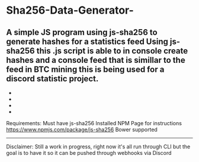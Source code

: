 # Sha256-Data-Generator-
A simple JS program using js-sha256 to generate hashes for a statistics feed
Using js-sha256 this .js script is able to in console create hashes and a console feed that is simillar to the feed in BTC mining this is being used for a discord statistic project.
-
-
-
-
-
Requirements:
Must have js-sha256 Installed
NPM Page for instructions https://www.npmjs.com/package/js-sha256
Bower supported
_______________
Disclaimer: Still a work in progress, right now it's all run through CLI but the goal is to have it so it can be pushed through webhooks via Discord

